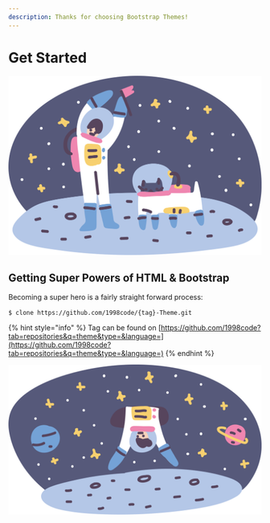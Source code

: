 ```yaml
---
description: Thanks for choosing Bootstrap Themes!
---
```


# Get Started



![](.gitbook/assets/pluto-welcome.svg)

## Getting Super Powers of HTML & Bootstrap

Becoming a super hero is a fairly straight forward process:

```
$ clone https://github.com/1998code/{tag}-Theme.git
```

{% hint style="info" %}
 Tag can be found on [https://github.com/1998code?tab=repositories&q=theme&type=&language=](https://github.com/1998code?tab=repositories&q=theme&type=&language=)
{% endhint %}

![](.gitbook/assets/pluto-sign-up.svg)

